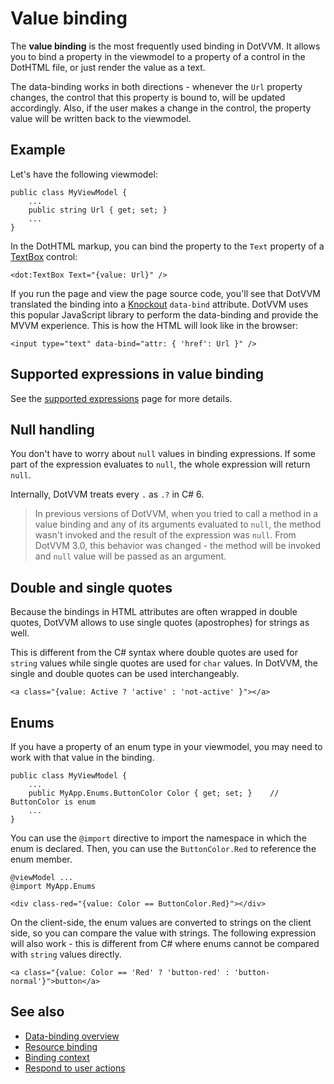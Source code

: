 # Value binding

The **value binding** is the most frequently used binding in DotVVM. It allows you to bind a property in the viewmodel to a property of a control in the DotHTML file, or just render the value as a text. 

The data-binding works in both directions - whenever the `Url` property changes, the control that this property is bound to, will be updated accordingly. Also, if the user makes a change in the control, the property value will be written back to the viewmodel.

## Example

Let's have the following viewmodel:

```CSHARP
public class MyViewModel {
    ...
    public string Url { get; set; }
    ...
}
```

In the DotHTML markup, you can bind the property to the `Text` property of a [TextBox](~/controls/builtin/TextBox) control:

```DOTHTML
<dot:TextBox Text="{value: Url}" />
```

If you run the page and view the page source code, you'll see that DotVVM translated the binding into a [Knockout](https://knockoutjs.com/) `data-bind` attribute. DotVVM uses this popular JavaScript library to perform the data-binding and provide the MVVM experience. This is how the HTML will look like in the browser:

```DOTHTML
<input type="text" data-bind="attr: { 'href': Url }" />
```

## Supported expressions in value binding

See the [supported expressions](supported-expressions) page for more details.

## Null handling

You don't have to worry about `null` values in binding expressions. If some part of the expression evaluates to `null`, the whole expression will return `null`. 

Internally, DotVVM treats every `.` as `.?` in C# 6.

> In previous versions of DotVVM, when you tried to call a method in a value binding and any of its arguments evaluated to `null`, the method wasn't invoked and the result of the expression was `null`. From DotVVM 3.0, this behavior was changed - the method will be invoked and `null` value will be passed as an argument.

## Double and single quotes

Because the bindings in HTML attributes are often wrapped in double quotes, DotVVM allows to use single quotes (apostrophes) for strings as well. 

This is different from the C# syntax where double quotes are used for `string` values while single quotes are used for `char` values.
In DotVVM, the single and double quotes can be used interchangeably.

```DOTHTML
<a class="{value: Active ? 'active' : 'not-active' }"></a>
```

## Enums

If you have a property of an enum type in your viewmodel, you may need to work with that value in the binding. 

```CSHARP
public class MyViewModel {
    ...
    public MyApp.Enums.ButtonColor Color { get; set; }    // ButtonColor is enum
    ...
}
```

You can use the `@import` directive to import the namespace in which the enum is declared. Then, you can use the `ButtonColor.Red` to reference the enum member.

```DOTHTML
@viewModel ...
@import MyApp.Enums

<div class-red="{value: Color == ButtonColor.Red}"></div>
```

On the client-side, the enum values are converted to strings on the client side, so you can compare the value with strings. The following expression will also work - this is different from C# where enums cannot be compared with `string` values directly.

```DOTHTML
<a class="{value: Color == 'Red' ? 'button-red' : 'button-normal'}">button</a>
```

## See also

* [Data-binding overview](~/pages/concepts/data-binding/overview)
* [Resource binding](~/pages/concepts/data-binding/resource-binding)
* [Binding context](~/pages/concepts/data-binding/binding-context)
* [Respond to user actions](~/pages/concepts/respond-to-user-actions/overview)